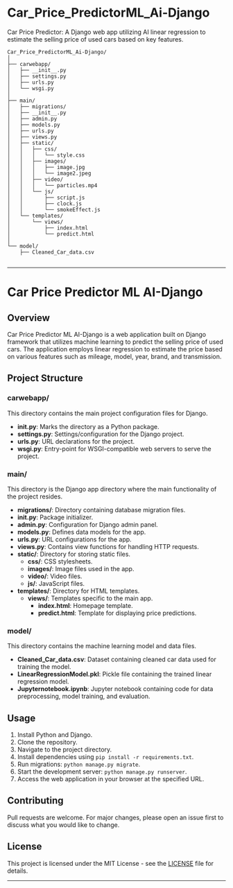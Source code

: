 # Car_Price_PredictorML_Ai-Django
Car Price Predictor: A Django web app utilizing AI linear regression to estimate the selling price of used cars based on key features.
```
Car_Price_PredictorML_Ai-Django/
│
├── carwebapp/
│   ├── __init__.py
│   ├── settings.py
│   ├── urls.py
│   └── wsgi.py
│
├── main/
│   ├── migrations/
│   ├── __init__.py
│   ├── admin.py
│   ├── models.py
│   ├── urls.py
│   ├── views.py
│   ├── static/
│   │   ├── css/
│   │   │   └── style.css
│   │   ├── images/
│   │   │   ├── image.jpg
│   │   │   └── image2.jpeg
│   │   ├── video/
│   │   │   └── particles.mp4
│   │   └── js/
│   │       ├── script.js
│   │       ├── clock.js
│   │       └── smokeEffect.js
│   └── templates/
│       └── views/
│           ├── index.html
│           └── predict.html
│
└── model/
    ├── Cleaned_Car_data.csv
   
```
---

# Car Price Predictor ML AI-Django

## Overview
Car Price Predictor ML AI-Django is a web application built on Django framework that utilizes machine learning to predict the selling price of used cars. The application employs linear regression to estimate the price based on various features such as mileage, model, year, brand, and transmission.

## Project Structure

### carwebapp/
This directory contains the main project configuration files for Django.

- **__init__.py**: Marks the directory as a Python package.
- **settings.py**: Settings/configuration for the Django project.
- **urls.py**: URL declarations for the project.
- **wsgi.py**: Entry-point for WSGI-compatible web servers to serve the project.

### main/
This directory is the Django app directory where the main functionality of the project resides.

- **migrations/**: Directory containing database migration files.
- **__init__.py**: Package initializer.
- **admin.py**: Configuration for Django admin panel.
- **models.py**: Defines data models for the app.
- **urls.py**: URL configurations for the app.
- **views.py**: Contains view functions for handling HTTP requests.
- **static/**: Directory for storing static files.
  - **css/**: CSS stylesheets.
  - **images/**: Image files used in the app.
  - **video/**: Video files.
  - **js/**: JavaScript files.
- **templates/**: Directory for HTML templates.
  - **views/**: Templates specific to the main app.
    - **index.html**: Homepage template.
    - **predict.html**: Template for displaying price predictions.

### model/
This directory contains the machine learning model and data files.

- **Cleaned_Car_data.csv**: Dataset containing cleaned car data used for training the model.
- **LinearRegressionModel.pkl**: Pickle file containing the trained linear regression model.
- **Jupyternotebook.ipynb**: Jupyter notebook containing code for data preprocessing, model training, and evaluation.

## Usage
1. Install Python and Django.
2. Clone the repository.
3. Navigate to the project directory.
4. Install dependencies using `pip install -r requirements.txt`.
5. Run migrations: `python manage.py migrate`.
6. Start the development server: `python manage.py runserver`.
7. Access the web application in your browser at the specified URL.

## Contributing
Pull requests are welcome. For major changes, please open an issue first to discuss what you would like to change.

## License
This project is licensed under the MIT License - see the [LICENSE](LICENSE) file for details.

---

